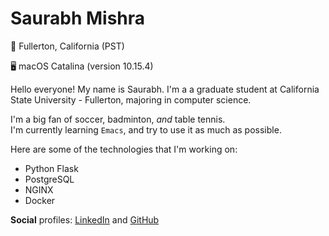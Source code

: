 # Saurabh Mishra

📍  Fullerton, California (PST)

🖥  macOS Catalina (version 10.15.4)


Hello everyone! My name is Saurabh. I'm a a graduate student at California State University - Fullerton, majoring in computer science.   

I'm a big fan of soccer, badminton, *and* table tennis.  
I'm currently learning `Emacs`, and try to use it as much as possible. 

Here are some of the technologies that I'm working on:
* Python Flask
* PostgreSQL
* NGINX
* Docker

**Social** profiles: [LinkedIn] and [GitHub]

[LinkedIn]: https://www.linkedin.com/in/saurabhm4/
[GitHub]: https://github.com/saura8h/

